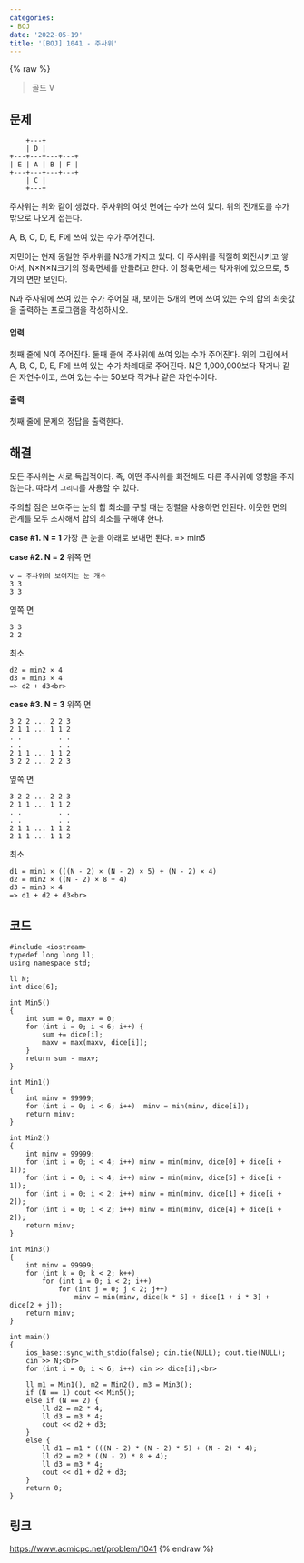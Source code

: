 ```yaml
---
categories:
- BOJ
date: '2022-05-19'
title: '[BOJ] 1041 - 주사위'
---
```


{% raw %}
> 골드 V<br>

## 문제
```
    +---+        
    | D |        
+---+---+---+---+
| E | A | B | F |
+---+---+---+---+
    | C |        
    +---+        
```
주사위는 위와 같이 생겼다. 주사위의 여섯 면에는 수가 쓰여 있다. 위의 전개도를 수가 밖으로 나오게 접는다.

A, B, C, D, E, F에 쓰여 있는 수가 주어진다.

지민이는 현재 동일한 주사위를 N3개 가지고 있다. 이 주사위를 적절히 회전시키고 쌓아서, N×N×N크기의 정육면체를 만들려고 한다. 이 정육면체는 탁자위에 있으므로, 5개의 면만 보인다.

N과 주사위에 쓰여 있는 수가 주어질 때, 보이는 5개의 면에 쓰여 있는 수의 합의 최솟값을 출력하는 프로그램을 작성하시오.

#### 입력
첫째 줄에 N이 주어진다. 둘째 줄에 주사위에 쓰여 있는 수가 주어진다. 위의 그림에서 A, B, C, D, E, F에 쓰여 있는 수가 차례대로 주어진다. N은 1,000,000보다 작거나 같은 자연수이고, 쓰여 있는 수는 50보다 작거나 같은 자연수이다.

#### 출력
첫째 줄에 문제의 정답을 출력한다.

## 해결
모든 주사위는 서로 독립적이다. 즉, 어떤 주사위를 회전해도 다른 주사위에 영향을 주지 않는다. 따라서 `그리디`를 사용할 수 있다.

주의할 점은 보여주는 눈의 합 최소를 구할 때는 정렬을 사용하면 안된다. 이웃한 면의 관계를 모두 조사해서 합의 최소를 구해야 한다.

**case #1. N = 1**
가장 큰 눈을 아래로 보내면 된다. => min5<br>

**case #2. N = 2**
위쪽 면
```
v = 주사위의 보여지는 눈 개수
3 3
3 3
```
옆쪽 면
```
3 3
2 2
```
최소
```
d2 = min2 × 4
d3 = min3 × 4
=> d2 + d3<br>
```

**case #3. N = 3**
위쪽 면
```
3 2 2 ... 2 2 3
2 1 1 ... 1 1 2
. .         . .
. .         . .
2 1 1 ... 1 1 2
3 2 2 ... 2 2 3
```
옆쪽 면
```
3 2 2 ... 2 2 3
2 1 1 ... 1 1 2
. .         . .
. .         . .
2 1 1 ... 1 1 2
2 1 1 ... 1 1 2
```
최소
```
d1 = min1 × (((N - 2) × (N - 2) × 5) + (N - 2) × 4)
d2 = min2 × ((N - 2) × 8 + 4)
d3 = min3 × 4
=> d1 + d2 + d3<br>
```

## 코드
```
#include <iostream>
typedef long long ll;
using namespace std;

ll N;
int dice[6];

int Min5()
{
	int sum = 0, maxv = 0;
	for (int i = 0; i < 6; i++) {
		sum += dice[i];
		maxv = max(maxv, dice[i]);
	}
	return sum - maxv;
}

int Min1()
{
	int minv = 99999;
	for (int i = 0; i < 6; i++)  minv = min(minv, dice[i]);
	return minv;
}

int Min2()
{
	int minv = 99999;
	for (int i = 0; i < 4; i++) minv = min(minv, dice[0] + dice[i + 1]);
	for (int i = 0; i < 4; i++) minv = min(minv, dice[5] + dice[i + 1]);
	for (int i = 0; i < 2; i++) minv = min(minv, dice[1] + dice[i + 2]);
	for (int i = 0; i < 2; i++) minv = min(minv, dice[4] + dice[i + 2]);
	return minv;
}

int Min3()
{
	int minv = 99999;
	for (int k = 0; k < 2; k++)
		for (int i = 0; i < 2; i++)
			for (int j = 0; j < 2; j++)
				minv = min(minv, dice[k * 5] + dice[1 + i * 3] + dice[2 + j]);
	return minv;
}

int main()
{
	ios_base::sync_with_stdio(false); cin.tie(NULL); cout.tie(NULL);
	cin >> N;<br>
	for (int i = 0; i < 6; i++) cin >> dice[i];<br>

	ll m1 = Min1(), m2 = Min2(), m3 = Min3();
	if (N == 1) cout << Min5();
	else if (N == 2) {
		ll d2 = m2 * 4;
		ll d3 = m3 * 4;
		cout << d2 + d3;
	}
	else {
		ll d1 = m1 * (((N - 2) * (N - 2) * 5) + (N - 2) * 4);
		ll d2 = m2 * ((N - 2) * 8 + 4);
		ll d3 = m3 * 4;
		cout << d1 + d2 + d3;
	}
	return 0;
}
```

## 링크
https://www.acmicpc.net/problem/1041
{% endraw %}